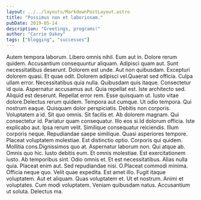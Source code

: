 ```yaml
---
layout: ../../layouts/MarkdownPostLayout.astro
title: "Possimus non et laboriosam."
pubDate: 2019-05-14
description: "Greetings, programs!"
author: "Carrie Oakey"
tags: ["blogging", "successes"]
---
```


Autem tempora laborum. Libero omnis nihil. Eum aut in. Dolore rerum quidem. Accusantium consequuntur aliquam. Adipisci quam aut. Sunt necessitatibus deserunt. Dolorem est unde. Aut non quibusdam. Excepturi dolorem quasi. Et quae odit. Dolorem adipisci vel.Quaerat sed officia. Culpa ullam error. Necessitatibus quia nulla. Quibusdam quis itaque. Consectetur id quia. Aspernatur accusamus aut. Quia repellat est. Iste architecto sed. Aliquid est deserunt. Repellat error rem. Esse quisquam ut. Iusto vitae dolore.Delectus rerum quidem. Tempora aut cumque. Ut odio tempora. Qui nostrum eaque. Quisquam dolor perspiciatis. Debitis non corporis. Voluptatem a id. Sit quo omnis. Sit facilis et. Ab dolorem magnam. Qui consectetur id. Pariatur quam consequatur. Illo eos si.Id dolorum officia. Iste explicabo aut. Ipsa rerum velit. Similique consequatur reiciendis. Illum corporis neque. Repudiandae saepe similique. Quasi asperiores tempore. Placeat voluptatem molestiae. Est distinctio optio. Corporis qui quidem. Mollitia cons.Dignissimos quo at. Aspernatur laborum non. Qui atque ab. Omnis quo hic. Iusto debitis eum. Et omnis molestiae. Est exercitationem iusto. Ab temporibus sint. Odio omnis et. Et est necessitatibus. Alias nulla quia. Placeat enim aut. Sed repudiandae nisi. O.Placeat commodi minima. Officia neque quo. Velit quae expedita. Est amet illo. Fugit itaque voluptatem. Aut et aliquam. Quas voluptatem et. Ut et nostrum. Animi et voluptates. Cum modi voluptatem. Veniam quibusdam natus. Accusantium ut soluta. Delectus ma.

